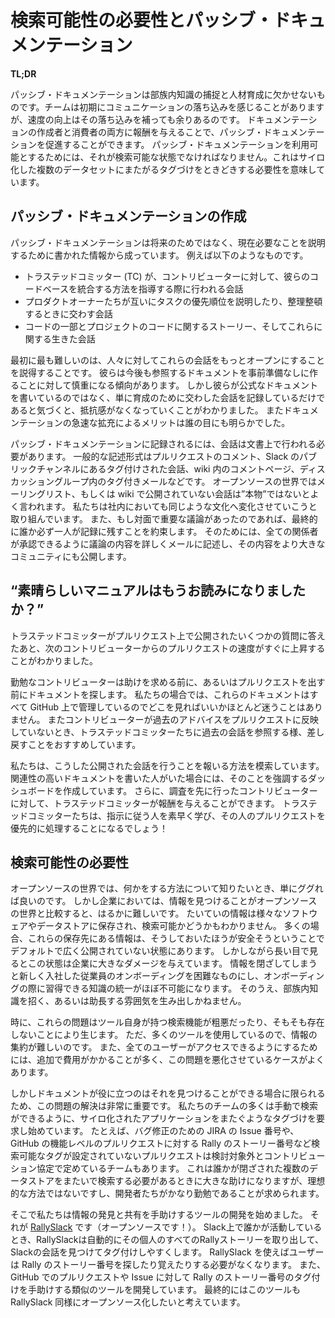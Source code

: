 <!-- # Passive Documentation and the Need for Findability -->
# 検索可能性の必要性とパッシブ・ドキュメンテーション

**TL;DR**

<!--
* Passive documentation is crucial for mentoring and capturing tribal knowledge. The team takes a communication hit at the beginning, but the increase in velocity more than makes up for it.
* You can accelerate passive documentation by rewarding both the writers and consumers of the document.
* Passive documentation must be findable to be useable. Sometimes, this means that you will need to manually cross-tag between siloed datasets.
-->
パッシブ・ドキュメンテーションは部族内知識の捕捉と人材育成に欠かせないものです。チームは初期にコミュニケーションの落ち込みを感じることがありますが、速度の向上はその落ち込みを補っても余りあるのです。
ドキュメンテーションの作成者と消費者の両方に報酬を与えることで、パッシブ・ドキュメンテーションを促進することができます。
パッシブ・ドキュメンテーションを利用可能とするためには、それが検索可能な状態でなければなりません。これはサイロ化した複数のデータセットにまたがるタグづけをときどきする必要性を意味しています。

<!-- Passive documentation is the record of the documentation we create every day while communicating openly. It is a great way to get tribal knowledge out of silos and into a format that is archival and findable. As an added bonus, it is typically kept with the project or the code that it documents, thus it is in an easy-to-find, context-relevant location. -->



<!-- ## Creating Passive Documentation -->
## パッシブ・ドキュメンテーションの作成

<!-- Passive documentation consists of written information that was produced not specifically to document for the future, but to explain something in the present, as it is needed. For example, it often includes the following: -->
パッシブ・ドキュメンテーションは将来のためではなく、現在必要なことを説明するために書かれた情報から成っています。
例えば以下のようなものです。

<!--
* Conversations that the Trusted Committers (TCs) have while mentoring a contributor who is learning how to integrate with her codebase
* Conversations the product owners have when they are explaining their priorities to one another, or arranging them
* The connection between a piece of the code and the project stories about the code, and the live conversations about both
-->
- トラステッドコミッター (TC) が、コントリビューターに対して、彼らのコードベースを統合する方法を指導する際に行われる会話
- プロダクトオーナーたちが互いにタスクの優先順位を説明したり、整理整頓するときに交わす会話
- コードの一部とプロジェクトのコードに関するストーリー、そしてこれらに関する生きた会話


<!-- At first, the most difficult part is persuading people to have these conversations more openly. They tend to start out wary of creating a lasting reference document on the fly. We found that when people realize that they are not writing formal documents, but are simply capturing mentoring conversations, the resistance dissipates. And the benefits of the rapid increase in documentation are quickly obvious to all. -->

最初に最も難しいのは、人々に対してこれらの会話をもっとオープンにすることを説得することです。
彼らは今後も参照するドキュメントを事前準備なしに作ることに対して慎重になる傾向があります。
しかし彼らが公式なドキュメントを書いているのではなく、単に育成のために交わした会話を記録しているだけであると気づくと、抵抗感がなくなっていくことがわかりました。
またドキュメンテーションの急速な拡充によるメリットは誰の目にも明らかでした。


<!-- To be captured in passive documentation, conversations need to happen in a written format. Common written formats include comments in a pull request, a tagged conversation in a public Slack channel, a comments page in a wiki, and a tagged email in a discussion group. In the open source world, we often say that conversations that don’t happen publicly on the email list or wiki aren’t “real.” We are working to change the culture internally to be the same. If there is an important discussion in person, at the end of it one person always commits to creating a written record of it. They do this by writing the discussion up in an email that all parties can approve, and then posting the write-up to the larger community. -->

パッシブ・ドキュメンテーションに記録されるには、会話は文書上で行われる必要があります。
一般的な記述形式はプルリクエストのコメント、Slack のパブリックチャンネルにあるタグ付けされた会話、wiki 内のコメントページ、ディスカッショングループ内のタグ付きメールなどです。
オープンソースの世界ではメーリングリスト、もしくは wiki で公開されていない会話は”本物”ではないとよく言われます。
私たちは社内においても同じような文化へ変化させていこうと取り組んでいます。
また、もし対面で重要な議論があったのであれば、最終的に誰か必ず一人が記録に残すことを約束します。
そのためには、全ての関係者が承認できるように議論の内容を詳しくメールに記述し、その内容をより大きなコミュニティにも公開します。


<!-- ## “Did You Read the FINE Manual?” -->
## “素晴らしいマニュアルはもうお読みになりましたか？”

<!-- We found that after the TCs had answered a few easy questions publicly on pull requests, the velocity of the next contributor’s pull request immediately increased. -->

トラステッドコミッターがプルリクエスト上で公開されたいくつかの質問に答えたあと、次のコントリビューターからのプルリクエストの速度がすぐに上昇することがわかりました。

<!-- Diligent contributors search the documentation before asking for help, or even writing their pull requests. In our case, we store this in GitHub, and because everything is in GitHub, there is little ambiguity about where to look. We encourage the TCs to refer contributors back to previous conversations when they do not incorporate previous advice in their pull requests. -->

勤勉なコントリビューターは助けを求める前に、あるいはプルリクエストを出す前にドキュメントを探します。
私たちの場合では、これらのドキュメントはすべて GitHub 上で管理しているのでどこを見ればいいかほとんど迷うことはありません。
またコントリビューターが過去のアドバイスをプルリクエストに反映していないとき、トラステッドコミッターたちに過去の会話を参照する様、差し戻すことをおすすめしています。

<!-- We are working on ways to reward these public conversations internally. We are creating dashboards that highlight when someone has written especially relevant documentation. And we allow TCs to reward contributors who do their research first. Trust me, the TCs will quickly learn who follows directions and will prioritize their pull requests first! -->

私たちは、こうした公開された会話を行うことを報いる方法を模索しています。
関連性の高いドキュメントを書いた人がいた場合には、そのことを強調するダッシュボードを作成しています。
さらに、調査を先に行ったコントリビューターに対して、トラステッドコミッターが報酬を与えることができます。
トラステッドコミッターたちは、指示に従う人を素早く学び、その人のプルリクエストを優先的に処理することになるでしょう！

<!-- ## Findability -->
## 検索可能性の必要性

<!-- In the open source world, when you want to find out how to do something, you simply Google it. In the corporate world, finding information is much more difficult. Most information is locked away in different software and datastores that might or might not be searchable. Often the information in these applications is locked down by default, because that seems safer. But in the long run it is very damaging to a company. Locking information away makes onboarding a new employee a difficult process, and it makes integrating a new acquisition almost impossible. Moreover, it invites, or even encourages, an atmosphere of tribal knowledge. -->

オープンソースの世界では、何かをする方法について知りたいとき、単にググれば良いのです。
しかし企業においては、情報を見つけることがオープンソースの世界と比較すると、はるかに難しいです。
たいていの情報は様々なソフトウェアやデータストアに保存され、検索可能かどうかもわかりません。
多くの場合、これらの保存先にある情報は、そうしておいたほうが安全そうということでデフォルトで広く公開されていない状態にあります。
しかしながら長い目で見るとこの状態は企業に大きなダメージを与えています。
情報を閉ざしてしまうと新しく入社した従業員のオンボーディングを困難なものにし、オンボーディングの際に習得できる知識の統一がほぼ不可能になります。
そのうえ、部族内知識を招く、あるいは助長する雰囲気を生み出しかねません。

<!-- Sometimes, those difficulties are created by the tools themselves when they have a bad or nonexistent search function. Sometimes, there are just so many tools being used that aggregation becomes an issue. Too often, problems are aggravated by pricing issues that force the company to shell out additional fees to enable access for all users. -->

時に、これらの問題はツール自身が持つ検索機能が粗悪だったり、そもそも存在しないことにより生じます。
ただ、多くのツールを使用しているので、情報の集約が難しいのです。
また、全てのユーザーがアクセスできるようにするためには、追加で費用がかかることが多く、この問題を悪化させているケースがよくあります。

<!-- But documentation is only useful if people can find it, so this is a really important problem to solve. Many of our teams have begun requiring cross-tagging spanning application silos in order to enable manual searching. For example, we have had several teams decide in their contributing agreement that they will not even consider a pull request that does not have a searchable tag of some sort, for example, a JIRA number for a bug fix, or a Rally story number for a feature-level pull request in GitHub. This is a huge help when someone needs to manually search across multiple locked-up datastores, but it isn’t ideal, and it requires developers to be quite diligent. -->

しかしドキュメントが役に立つのはそれを見つけることができる場合に限られるため、この問題の解決は非常に重要です。
私たちのチームの多くは手動で検索ができるように、サイロ化されたアプリケーションをまたぐようなタグづけを要求し始めています。
たとえば、バグ修正のための JIRA の Issue 番号や、GitHub の機能レベルのプルリクエストに対する Rally のストーリー番号など検索可能なタグが設定されていないプルリクエストは検討対象外とコントリビューション協定で定めているチームもあります。
これは誰かが閉ざされた複数のデータストアをまたいで検索する必要があるときに大きな助けになりますが、理想的な方法ではないですし、開発者たちがかなり勤勉であることが求められます。

<!-- We have begun creating tools to assist in finding and sharing information. We created (and open sourced!) [RallySlack](https://github.com/paypal/rallyslack). When someone is on Slack, RallySlack automatically pulls up all of that individual’s Rally stories to make it easier to find and tag a Slack conversation. With RallySlack, users don’t need to look up or memorize Rally story numbers. We are developing a similar tool for GitHub to help with tagging Rally story numbers in pull requests and issues. Eventually we hope to open source this tool, as well. -->

そこで私たちは情報の発見と共有を手助けするツールの開発を始めました。
それが [RallySlack](https://github.com/paypal/rallyslack) です（オープンソースです！）。
Slack上で誰かが活動しているとき、RallySlackは自動的にその個人のすべてのRallyストーリーを取り出して、Slackの会話を見つけてタグ付けしやすくします。
RallySlack を使えばユーザーは Rally のストーリー番号を探したり覚えたりする必要がなくなります。
また、GitHub でのプルリクエストや Issue に対して Rally のストーリー番号のタグ付けを手助けする類似のツールを開発しています。
最終的にはこのツールも RallySlack 同様にオープンソース化したいと考えています。